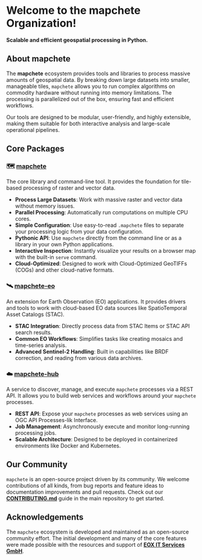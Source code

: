 # Welcome to the mapchete Organization!
  
**Scalable and efficient geospatial processing in Python.**


## About mapchete

The **mapchete** ecosystem provides tools and libraries to process massive amounts of geospatial data. By breaking down large datasets into smaller, manageable tiles, `mapchete` allows you to run complex algorithms on commodity hardware without running into memory limitations. The processing is parallelized out of the box, ensuring fast and efficient workflows.

Our tools are designed to be modular, user-friendly, and highly extensible, making them suitable for both interactive analysis and large-scale operational pipelines.


## Core Packages

### 🗺️ [mapchete](https://github.com/mapchete/mapchete)

The core library and command-line tool. It provides the foundation for tile-based processing of raster and vector data.

* **Process Large Datasets**: Work with massive raster and vector data without memory issues.
* **Parallel Processing**: Automatically run computations on multiple CPU cores.
* **Simple Configuration**: Use easy-to-read `.mapchete` files to separate your processing logic from your data configuration.
* **Pythonic API**: Use `mapchete` directly from the command line or as a library in your own Python applications.
* **Interactive Inspection**: Instantly visualize your results on a browser map with the built-in `serve` command.
* **Cloud-Optimized**: Designed to work with Cloud-Optimized GeoTIFFs (COGs) and other cloud-native formats.

### 🛰️ [mapchete-eo](https://github.com/mapchete/mapchete-eo)

An extension for Earth Observation (EO) applications. It provides drivers and tools to work with cloud-based EO data sources like SpatioTemporal Asset Catalogs (STAC).

* **STAC Integration**: Directly process data from STAC Items or STAC API search results.
* **Common EO Workflows**: Simplifies tasks like creating mosaics and time-series analysis.
* **Advanced Sentinel-2 Handling**: Built in capabilities like BRDF correction, and reading from various data archives.

### ☁️ [mapchete-hub](https://github.com/mapchete/mapchete-hub)

A service to discover, manage, and execute `mapchete` processes via a REST API. It allows you to build web services and workflows around your `mapchete` processes.

* **REST API**: Expose your `mapchete` processes as web services using an OGC API Processes-lik Interface.
* **Job Management**: Asynchronously execute and monitor long-running processing jobs.
* **Scalable Architecture**: Designed to be deployed in containerized environments like Docker and Kubernetes.


## Our Community

`mapchete` is an open-source project driven by its community. We welcome contributions of all kinds, from bug reports and feature ideas to documentation improvements and pull requests. Check out our **[CONTRIBUTING.md](https://github.com/mapchete/mapchete/blob/main/CONTRIBUTING.md)** guide in the main repository to get started.

## Acknowledgements

The `mapchete` ecosystem is developed and maintained as an open-source community effort. The initial development and many of the core features were made possible with the resources and support of **[EOX IT Services GmbH](https://eox.at/)**.
